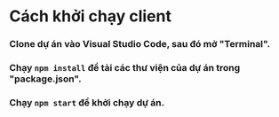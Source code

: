# Cách khởi chạy client

### Clone dự án vào Visual Studio Code, sau đó mở "Terminal".

### Chạy `npm install` để tải các thư viện của dự án trong "package.json".

### Chạy `npm start` để khởi chạy dự án.
